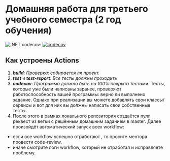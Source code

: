 # Домашняя работа для третьего учебного семестра (2 год обучения)

![.NET](https://github.com/ivvantp1zza/dotnet-homeworks-2/actions/workflows/dotnet.yml/badge.svg)
codecov: 
[![codecov](https://codecov.io/gh/ivvantp1zza/dotnet-homeworks-2/branch/HW1andHW2/graph/badge.svg?token=0QGS3JPTG6)](https://codecov.io/gh/ivvantp1zza/dotnet-homeworks-2)

## Как устроены Actions
1. ***build***: *Проверка: собирается ли проект.*
2. ***test*** и ***test-report***: *Все тесты должны проходить*
4. ***codecov***: *Программа должна быть на 100% покрыта тестами.* 
Тесты, которые уже были написаны заранее, проверяют работоспособность вашей программы:  верно ли выполнено задание.
Однако при реализации вы можете добавлять свои классы/сервисы и вот для них вы должны написать свои собственные тесты.
5. После этого в рамках локального репозитория создаётся пулл реквест из ветки с решённым домашним заданием в master. Далее произойдёт автоматический запуск всех workflow:
- если все workflow успешно отработают , то просите ментора провести code-review. 
- иначе смотрите логи workflow, который не отработал и исправляете проблему.
